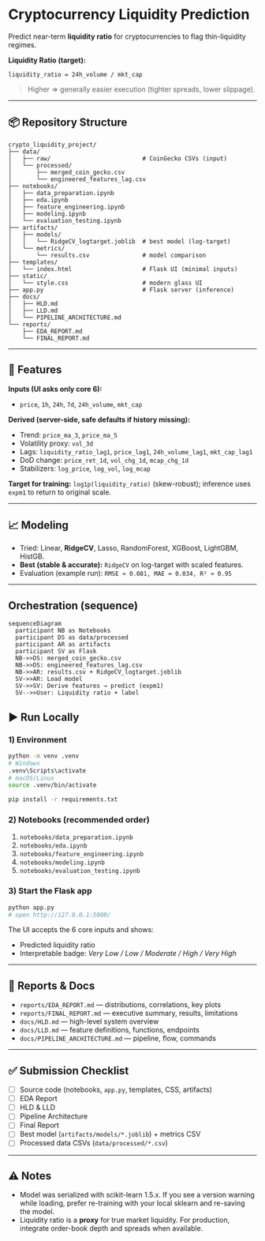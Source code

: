 
# Cryptocurrency Liquidity Prediction

Predict near-term **liquidity ratio** for cryptocurrencies to flag thin-liquidity regimes.

**Liquidity Ratio (target):**
```
liquidity_ratio = 24h_volume / mkt_cap
```
> Higher ⇒ generally easier execution (tighter spreads, lower slippage).

---

## 📦 Repository Structure

```
crypto_liquidity_project/
├── data/
│   ├── raw/                          # CoinGecko CSVs (input)
│   └── processed/
│       ├── merged_coin_gecko.csv
│       └── engineered_features_lag.csv
├── notebooks/
│   ├── data_preparation.ipynb
│   ├── eda.ipynb
│   ├── feature_engineering.ipynb
│   ├── modeling.ipynb
│   └── evaluation_testing.ipynb
├── artifacts/
│   ├── models/
│   │   └── RidgeCV_logtarget.joblib  # best model (log-target)
│   └── metrics/
│       └── results.csv               # model comparison
├── templates/
│   └── index.html                    # Flask UI (minimal inputs)
├── static/
│   └── style.css                     # modern glass UI
├── app.py                            # Flask server (inference)
├── docs/
│   ├── HLD.md
│   ├── LLD.md
│   └── PIPELINE_ARCHITECTURE.md
└── reports/
    ├── EDA_REPORT.md
    └── FINAL_REPORT.md
```

---

## 🧠 Features

**Inputs (UI asks only core 6):**
- `price`, `1h`, `24h`, `7d`, `24h_volume`, `mkt_cap`

**Derived (server-side, safe defaults if history missing):**
- Trend: `price_ma_3`, `price_ma_5`
- Volatility proxy: `vol_3d`
- Lags: `liquidity_ratio_lag1`, `price_lag1`, `24h_volume_lag1`, `mkt_cap_lag1`
- DoD change: `price_ret_1d`, `vol_chg_1d`, `mcap_chg_1d`
- Stabilizers: `log_price`, `log_vol`, `log_mcap`

**Target for training:** `log1p(liquidity_ratio)` (skew-robust); inference uses `expm1` to return to original scale.

---

## 📈 Modeling

- Tried: Linear, **RidgeCV**, Lasso, RandomForest, XGBoost, LightGBM, HistGB.
- **Best (stable & accurate):** `RidgeCV` on log-target with scaled features.
- Evaluation (example run): `RMSE ≈ 0.081, MAE ≈ 0.034, R² ≈ 0.95`

---

## Orchestration (sequence)
```mermaid
sequenceDiagram
  participant NB as Notebooks
  participant DS as data/processed
  participant AR as artifacts
  participant SV as Flask
  NB->>DS: merged_coin_gecko.csv
  NB->>DS: engineered_features_lag.csv
  NB->>AR: results.csv + RidgeCV_logtarget.joblib
  SV->>AR: Load model
  SV->>SV: Derive features → predict (expm1)
  SV-->>User: Liquidity ratio + label
```

## ▶️ Run Locally

### 1) Environment
```bash
python -m venv .venv
# Windows
.venv\Scripts\activate
# macOS/Linux
source .venv/bin/activate

pip install -r requirements.txt
```

### 2) Notebooks (recommended order)
1. `notebooks/data_preparation.ipynb`
2. `notebooks/eda.ipynb`
3. `notebooks/feature_engineering.ipynb`
4. `notebooks/modeling.ipynb`
5. `notebooks/evaluation_testing.ipynb`

### 3) Start the Flask app
```bash
python app.py
# open http://127.0.0.1:5000/
```

The UI accepts the 6 core inputs and shows:
- Predicted liquidity ratio
- Interpretable badge: *Very Low / Low / Moderate / High / Very High*

---

## 📜 Reports & Docs

- `reports/EDA_REPORT.md` — distributions, correlations, key plots
- `reports/FINAL_REPORT.md` — executive summary, results, limitations
- `docs/HLD.md` — high-level system overview
- `docs/LLD.md` — feature definitions, functions, endpoints
- `docs/PIPELINE_ARCHITECTURE.md` — pipeline, flow, commands

---

## ✅ Submission Checklist

- [ ] Source code (notebooks, `app.py`, templates, CSS, artifacts)
- [ ] EDA Report
- [ ] HLD & LLD
- [ ] Pipeline Architecture
- [ ] Final Report
- [ ] Best model (`artifacts/models/*.joblib`) + metrics CSV
- [ ] Processed data CSVs (`data/processed/*.csv`)

---

## ⚠️ Notes

- Model was serialized with scikit-learn 1.5.x. If you see a version warning while loading,
  prefer re-training with your local sklearn and re-saving the model.
- Liquidity ratio is a **proxy** for true market liquidity. For production,
  integrate order-book depth and spreads when available.
